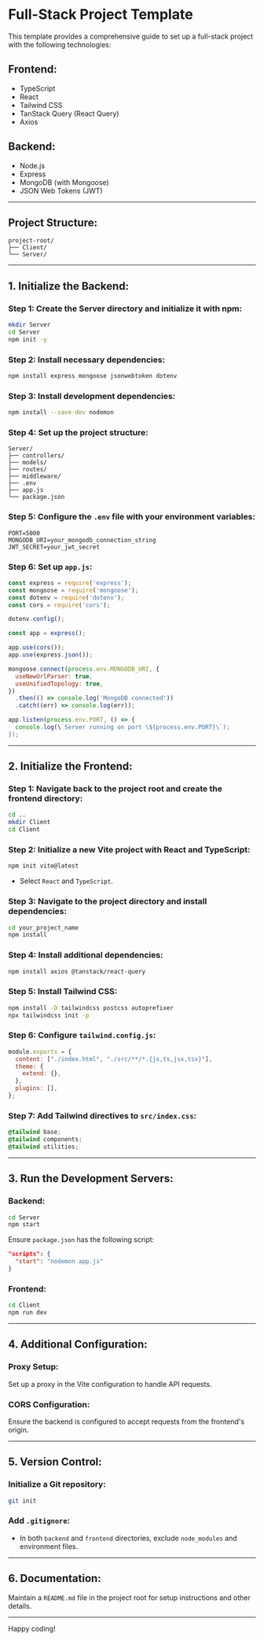 # Full-Stack Project Template

This template provides a comprehensive guide to set up a full-stack project with the following technologies:

## Frontend:

- TypeScript
- React
- Tailwind CSS
- TanStack Query (React Query)
- Axios

## Backend:

- Node.js
- Express
- MongoDB (with Mongoose)
- JSON Web Tokens (JWT)

---

## Project Structure:

```
project-root/
├── Client/
└── Server/
```

---

## 1. Initialize the Backend:

### Step 1: Create the Server directory and initialize it with npm:

```bash
mkdir Server
cd Server
npm init -y
```

### Step 2: Install necessary dependencies:

```bash
npm install express mongoose jsonwebtoken dotenv
```

### Step 3: Install development dependencies:

```bash
npm install --save-dev nodemon
```

### Step 4: Set up the project structure:

```
Server/
├── controllers/
├── models/
├── routes/
├── middleware/
├── .env
├── app.js
└── package.json
```

### Step 5: Configure the `.env` file with your environment variables:

```
PORT=5000
MONGODB_URI=your_mongodb_connection_string
JWT_SECRET=your_jwt_secret
```

### Step 6: Set up `app.js`:

```javascript
const express = require('express');
const mongoose = require('mongoose');
const dotenv = require('dotenv');
const cors = require('cors');

dotenv.config();

const app = express();

app.use(cors());
app.use(express.json());

mongoose.connect(process.env.MONGODB_URI, {
  useNewUrlParser: true,
  useUnifiedTopology: true,
})
  .then(() => console.log('MongoDB connected'))
  .catch((err) => console.log(err));

app.listen(process.env.PORT, () => {
  console.log(\`Server running on port \${process.env.PORT}\`);
});
```

---

## 2. Initialize the Frontend:

### Step 1: Navigate back to the project root and create the frontend directory:

```bash
cd ..
mkdir Client
cd Client
```

### Step 2: Initialize a new Vite project with React and TypeScript:

```bash
npm init vite@latest
```

- Select `React` and `TypeScript`.

### Step 3: Navigate to the project directory and install dependencies:

```bash
cd your_project_name
npm install
```

### Step 4: Install additional dependencies:

```bash
npm install axios @tanstack/react-query
```

### Step 5: Install Tailwind CSS:

```bash
npm install -D tailwindcss postcss autoprefixer
npx tailwindcss init -p
```

### Step 6: Configure `tailwind.config.js`:

```javascript
module.exports = {
  content: ["./index.html", "./src/**/*.{js,ts,jsx,tsx}"],
  theme: {
    extend: {},
  },
  plugins: [],
};
```

### Step 7: Add Tailwind directives to `src/index.css`:

```css
@tailwind base;
@tailwind components;
@tailwind utilities;
```

---

## 3. Run the Development Servers:

### Backend:

```bash
cd Server
npm start
```

Ensure `package.json` has the following script:

```json
"scripts": {
  "start": "nodemon app.js"
}
```

### Frontend:

```bash
cd Client
npm run dev
```

---

## 4. Additional Configuration:

### Proxy Setup:

Set up a proxy in the Vite configuration to handle API requests.

### CORS Configuration:

Ensure the backend is configured to accept requests from the frontend's origin.

---

## 5. Version Control:

### Initialize a Git repository:

```bash
git init
```

### Add `.gitignore`:

- In both `backend` and `frontend` directories, exclude `node_modules` and environment files.

---

## 6. Documentation:

Maintain a `README.md` file in the project root for setup instructions and other details.

---

Happy coding!
